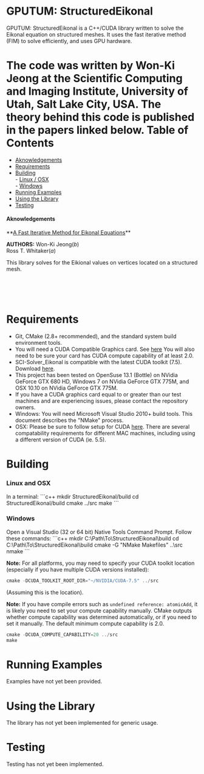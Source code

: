 GPUTUM: StructuredEikonal
=====================

GPUTUM: StructuredEikonal is a C++/CUDA library written to solve the Eikonal equation on structured meshes. It uses the fast iterative method (FIM) to solve efficiently, and uses GPU hardware.

The code was written by Won-Ki Jeong at the Scientific Computing and Imaging Institute, 
University of Utah, Salt Lake City, USA. The theory behind this code is published in the papers linked below. 
Table of Contents
========
- [Aknowledgements](#eikonal-3d-aknowledgements)
- [Requirements](#requirements)
- [Building](#building)<br/>
		- [Linux / OSX](#linux-and-osx)<br/>
		- [Windows](#windows)<br/>
- [Running Examples](#running-examples)
- [Using the Library](#using-the-library)
- [Testing](#testing)<br/>

<h4>Aknowledgements</h4>
**<a href ="http://people.seas.harvard.edu/~wkjeong/publication/wkjeong-sisc-fim.pdf">A Fast Iterative Method for Eikonal Equations</a>**<br/>

**AUTHORS:**
Won-Ki Jeong(*b*) <br/>
Ross T. Whitaker(*a*) <br/>

This library solves for the Eikional values on vertices located on a structured mesh.

<br/><br/>
Requirements
==============

 * Git, CMake (2.8+ recommended), and the standard system build environment tools.
 * You will need a CUDA Compatible Graphics card. See <a href="https://developer.nvidia.com/cuda-gpus">here</a> You will also need to be sure your card has CUDA compute capability of at least 2.0.
 * SCI-Solver_Eikonal is compatible with the latest CUDA toolkit (7.5). Download <a href="https://developer.nvidia.com/cuda-downloads">here</a>.
 * This project has been tested on OpenSuse 13.1 (Bottle) on NVidia GeForce GTX 680 HD, Windows 7 on NVidia GeForce GTX 775M, and OSX 10.10 on NVidia GeForce GTX 775M. 
 * If you have a CUDA graphics card equal to or greater than our test machines and are experiencing issues, please contact the repository owners.
 * Windows: You will need Microsoft Visual Studio 2010+ build tools. This document describes the "NMake" process.
 * OSX: Please be sure to follow setup for CUDA <a href="http://docs.nvidia.com/cuda/cuda-getting-started-guide-for-mac-os-x/#axzz3W4nXNNin">here</a>. There are several compatability requirements for different MAC machines, including using a different version of CUDA (ie. 5.5).

Building
==============

<h3>Linux and OSX</h3>
In a terminal:
```c++
mkdir StructuredEikonal/build
cd StructuredEikonal/build
cmake ../src
make
```

<h3>Windows</h3>
Open a Visual Studio (32 or 64 bit) Native Tools Command Prompt. 
Follow these commands:
```c++
mkdir C:\Path\To\StructuredEikonal\build
cd C:\Path\To\StructuredEikonal\build
cmake -G "NMake Makefiles" ..\src
nmake
```

**Note:** For all platforms, you may need to specify your CUDA toolkit location (especially if you have multiple CUDA versions installed):
```c++
cmake -DCUDA_TOOLKIT_ROOT_DIR="~/NVIDIA/CUDA-7.5" ../src
```
(Assuming this is the location).

**Note:** If you have compile errors such as <code>undefined reference: atomicAdd</code>, it is likely you need to set your compute capability manually. CMake outputs whether compute capability was determined automatically, or if you need to set it manually. The default minimum compute capability is 2.0.

```c++
cmake -DCUDA_COMPUTE_CAPABILITY=20 ../src
make
```

Running Examples
==============

Examples have not yet been provided.

Using the Library
==============

The library has not yet been implemented for generic usage.

Testing
==============

Testing has not yet been implemented.
